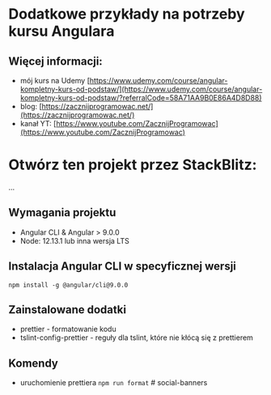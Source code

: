 # Dodatkowe przykłady na potrzeby kursu Angulara


## Więcej informacji:
- mój kurs na Udemy [https://www.udemy.com/course/angular-kompletny-kurs-od-podstaw/](https://www.udemy.com/course/angular-kompletny-kurs-od-podstaw/?referralCode=58A71AA9B0E86A4D8D88)
- blog: [https://zacznijprogramowac.net/](https://zacznijprogramowac.net/)
- kanał YT: [https://www.youtube.com/ZacznijProgramowac](https://www.youtube.com/ZacznijProgramowac)

# Otwórz ten projekt przez StackBlitz:
...

## Wymagania projektu
- Angular CLI & Angular > 9.0.0
- Node: 12.13.1 lub inna wersja LTS

## Instalacja Angular CLI w specyficznej wersji
`npm install -g @angular/cli@9.0.0`

## Zainstalowane dodatki
- prettier - formatowanie kodu
- tslint-config-prettier - reguły dla tslint, które nie kłócą się z prettierem

## Komendy
- uruchomienie prettiera `npm run format`
#   s o c i a l - b a n n e r s  
 